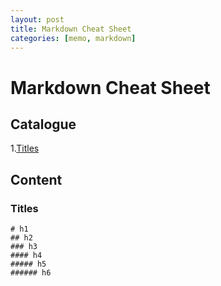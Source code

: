 ```yaml
---
layout: post
title: Markdown Cheat Sheet
categories: [memo, markdown]
---
```


# Markdown Cheat Sheet

## Catalogue

1.[Titles](#titles)

## Content

### Titles

```
# h1
## h2
### h3
#### h4
##### h5
###### h6
```

